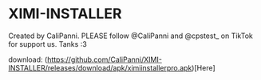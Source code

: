 # XIMI-INSTALLER
Created by CaliPanni.
PLEASE follow @CaliPanni and @cpstest_ on TikTok for support us. Tanks :3

download: (https://github.com/CaliPanni/XIMI-INSTALLER/releases/download/apk/ximiinstallerpro.apk)[Here]
